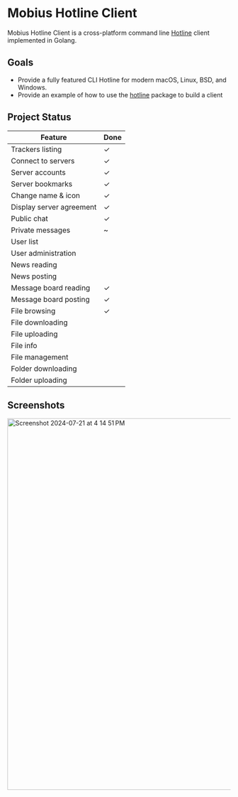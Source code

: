 # Mobius Hotline Client

Mobius Hotline Client is a cross-platform command line [Hotline](https://en.wikipedia.org/wiki/Hotline_Communications) client implemented in Golang.

## Goals

* Provide a fully featured CLI Hotline for modern macOS, Linux, BSD, and Windows.
* Provide an example of how to use the [hotline](https://github.com/jhalter/mobius) package to build a client

## Project Status

| Feature                    | Done |
|----------------------------|------|
| Trackers listing           | ✓    |
| Connect to servers         | ✓    |
| Server accounts            | ✓    |
| Server bookmarks           | ✓    |
| Change name & icon         | ✓    |
| Display server agreement   | ✓    |
| Public chat                | ✓    |
| Private messages           | ~    |
| User list                  |      |
| User administration        |      |
| News reading               |      |
| News posting               |      |
| Message board reading      | ✓    |
| Message board posting      | ✓    |
| File browsing              | ✓    |
| File downloading           |      |
| File uploading             |      |
| File info                  |      |
| File management            |      |
| Folder downloading         |      |
| Folder uploading           |      |

## Screenshots 

<img width="837" alt="Screenshot 2024-07-21 at 4 14 51 PM" src="https://github.com/user-attachments/assets/b01d3deb-c8e0-46b4-9663-f94bc15fa0ec">
